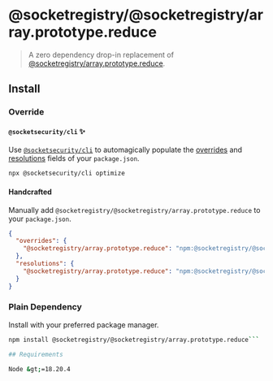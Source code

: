# @socketregistry/@socketregistry/array.prototype.reduce

> A zero dependency drop-in replacement of
> [@socketregistry/array.prototype.reduce](https://www.npmjs.com/package/@socketregistry/array.prototype.reduce).

## Install

### Override

#### `@socketsecurity/cli` :sparkles:

Use [`@socketsecurity/cli`](https://www.npmjs.com/package/@socketsecurity/cli)
to automagically populate the
[overrides](https://docs.npmjs.com/cli/v9/configuring-npm/package-json#overrides)
and [resolutions](https://yarnpkg.com/configuration/manifest#resolutions) fields
of your `package.json`.

```sh
npx @socketsecurity/cli optimize
```

#### Handcrafted

Manually add `@socketregistry/@socketregistry/array.prototype.reduce` to your
`package.json`.

```json
{
  "overrides": {
    "@socketregistry/array.prototype.reduce": "npm:@socketregistry/@socketregistry/array.prototype.reduce@^1"
  },
  "resolutions": {
    "@socketregistry/array.prototype.reduce": "npm:@socketregistry/@socketregistry/array.prototype.reduce@^1"
  }
}
```

### Plain Dependency

Install with your preferred package manager.

````sh
npm install @socketregistry/@socketregistry/array.prototype.reduce```

## Requirements

Node &gt;=18.20.4
````
